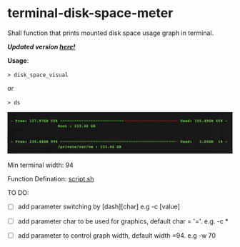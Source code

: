 # terminal-disk-space-meter
Shall function that prints mounted disk space usage graph in terminal.

***Updated version [here!](https://github.com/asiftyro/terminal-disk-space-graphic-meter)***


**Usage**:

`> disk_space_visual`

or 


`> ds`



<img src="terminal.png" width="640"  title="disk-space">


Min terminal width: 94

Function Defination: [script.sh](script.sh)

TO DO:

- [ ] add parameter switching by [dash][char] e.g -c [value]

- [ ] add parameter char to be used for graphics, default char = '='.  e.g. -c * 

- [ ] add parameter to control graph width, default width =94. e.g -w 70


